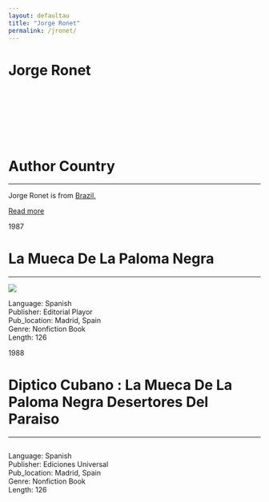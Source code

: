 ```yaml
---
layout: defaultau
title: "Jorge Ronet"
permalink: /jronet/
---
```

<!-- partial:index.partial.html -->
<div class="content">
     <h1>Jorge Ronet</h1>
    <div class="quote">
        <div><img src="" class="logo"></div>
    </div>
    <div class="timeline">
        <div style="padding-bottom:100px;"></div>
        <div class="block">
             <div class="date right"><p class="right">  </p></div>
            <div class="dot"></div>
            <div class="left first">
            <div class="author_country">
                <h1>Author Country</h1><hr>
          <div class="aclocation">  <p>Jorge Ronet is from <a href="http://localhost:4000/62">Brazil.</a></p></div>
              <div class="acreadmore">  <a href="NA" target="_blank">Read more</a></div>
            </div>
            </div>
        <div class="block">
            <div class="date left"><p class="left">1987</p></div>
            <div class="dot"></div>
            <div class="right">
                <h1>La Mueca De La Paloma Negra</h1><hr>
                <p><img src="https://books.google.dm/books/content?id=LZwsAAAAMAAJ&printsec=frontcover&img=1&zoom=1&imgtk=AFLRE70QnEyRRvPRD1R83OeLLqwCbJNF2Wwb3iHpxQpHeG_xyfMQlsGTx52iSLNfv6bjUg5-jPsY0Q4o7qdz26diC5yLk-3AHbMrJ9ehCUgOrbEniAVARJE7UmY1NFEWhq4GwhGHkZWg"></p>
                <p>
                Language: Spanish<br/>
                Publisher: Editorial Playor<br/>
                Pub_location: Madrid, Spain<br/>
                Genre: Nonfiction Book<br/>
                Length: 126<br/>                   </p>
            </div>
        </div>
       <div class="block">
            <div class="date left"><p class="left">1988</p></div>
            <div class="dot"></div>
            <div class="right">
                <h1>Diptico Cubano : La Mueca De La Paloma Negra Desertores Del Paraiso</h1><hr>
                <p><img src=""></p>
                <p>
                Language: Spanish<br/>
                Publisher: Ediciones Universal<br/>
                Pub_location: Madrid, Spain<br/>
                Genre: Nonfiction Book<br/>
                Length: 126<br/>                   </p>
            </div>
        </div>
